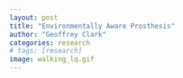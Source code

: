```yaml
---
layout: post
title: "Environmentally Aware Prosthesis"
author: "Geoffrey Clark"
categories: research
# tags: [research]
image: walking_lq.gif
---
```



<!-- perception for environmental inference with depth perception and enbip -->